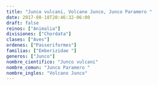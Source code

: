 ```yaml
---
title: "Junco vulcani, Volcano Junco, Junco Paramero "
date: 2017-08-18T20:46:32-06:00
draft: false
reinos: ["Animalia"]
divisiones: ["Chordata"]
clases: ["Aves"]
ordenes: ["Passeriformes"]
familias: ["Emberizidae "]
generos: ["Junco"]
nombre_cientifico: "Junco vulcani"
nombre_comun: "Junco Paramero "
nombre_ingles: "Volcano Junco"
---
```

